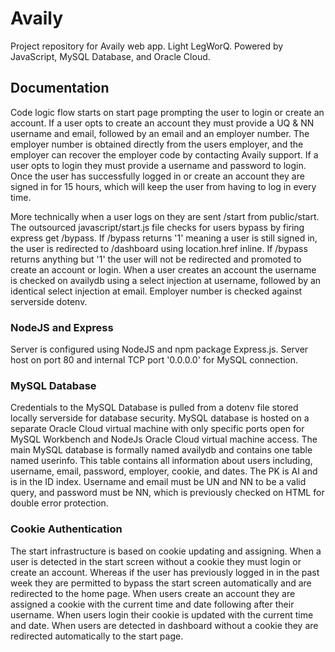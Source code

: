 # Availy
Project repository for Availy web app. Light LegWorQ. Powered by JavaScript, MySQL Database, and Oracle Cloud.

## Documentation
Code logic flow starts on start page prompting the user to login or create an account. If a user opts to create an account they must provide a UQ & NN username and email, followed by an email and an employer number. The employer number is obtained directly from the users employer, and the employer can recover the employer code by contacting Availy support. If a user opts to login they must provide a username and password to login. Once the user has successfully logged in or create an account they are signed in for 15 hours, which will keep the user from having to log in every time. 

More technically when a user logs on they are sent /start from public/start. The outsourced javascript/start.js file checks for users bypass by firing express get /bypass. If /bypass returns '1' meaning a user is still signed in, the user is redirected to /dashboard using location.href inline. If /bypass returns anything but '1' the user will not be redirected and promoted to create an account or login. When a user creates an account the username is checked on availydb using a select injection at username, followed by an identical select injection at email. Employer number is checked against serverside dotenv.

### NodeJS and Express
Server is configured using NodeJS and npm package Express.js. Server host on port 80 and internal TCP port '0.0.0.0' for MySQL connection.

### MySQL Database
Credentials to the MySQL Database is pulled from a dotenv file stored locally serverside for database security. MySQL database is hosted on a separate Oracle Cloud virtual machine with only specific ports open for MySQL Workbench and NodeJs Oracle Cloud virtual machine access. The main MySQL database is formally named availydb and contains one table named userinfo. This table contains all information about users including, username, email, password, employer, cookie, and dates. The PK is AI and is in the ID index. Username and email must be UN and NN to be a valid query, and password must be NN, which is previously checked on HTML for double error protection.

### Cookie Authentication
The start infrastructure is based on cookie updating and assigning. When a user is detected in the start screen without a cookie they must login or create an account. Whereas if the user has previously logged in in the past week they are permitted to bypass the start screen automatically and are redirected to the home page. When users create an account they are assigned a cookie with the current time and date following after their username. When users login their cookie is updated with the current time and date. When users are detected in dashboard without a cookie they are redirected automatically to the start page.
